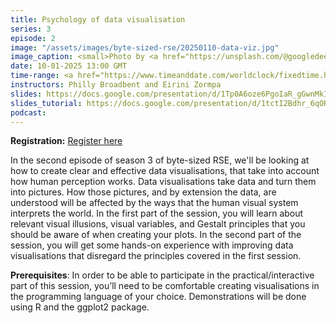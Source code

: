 ```yaml
---
title: Psychology of data visualisation
series: 3
episode: 2
image: "/assets/images/byte-sized-rse/20250110-data-viz.jpg"
image_caption: <small>Photo by <a href="https://unsplash.com/@googledeepmind">Google DeepMind</a> on <a href="https://unsplash.com/photos/a-multicolored-wall-with-a-lot-of-speakers-on-it-osySqI7kwL0">Unsplash</a></small>
date: 10-01-2025 13:00 GMT
time-range: <a href="https://www.timeanddate.com/worldclock/fixedtime.html?msg=Byte-sized+RSE+Season+3+Episode+2%3A+Psychology+of+data+visualisation&iso=20250110T13&p1=136&ah=1&am=30" target="_blank" rel="noopener noreferrer">13:00-14:30 GMT</a>
instructors: Philly Broadbent and Eirini Zormpa
slides: https://docs.google.com/presentation/d/1Tp0A6oze6PgoIaR_gGwnMkIIqEwHpctR9N3Nb2Zu7Qk/edit?usp=sharing
slides_tutorial: https://docs.google.com/presentation/d/1tctI2Bdhr_6qORogLhW6rA8l8xdOJQG8ws0kg-sdT0A/edit?usp=sharing
podcast: 
---
```


<strong>Registration:</strong> <a href="https://forms.gle/qVKjCqJUqaxno68u6"
target="_blank" rel="noopener noreferrer">Register here</a>

In the second episode of season 3 of byte-sized RSE, we'll be looking at how to create clear and effective data visualisations, that take into account how human perception works. Data visualisations take data and turn them into pictures. How those pictures, and by extension the data, are understood will be affected by the ways that the human visual system interprets the world. In the first part of the session, you will learn about relevant visual illusions, visual variables, and Gestalt principles that you should be aware of when creating your plots. In the second part of the session, you will get some hands-on experience with improving data visualisations that disregard the principles covered in the first session.

**Prerequisites**: In order to be able to participate in the practical/interactive part of this session, you’ll need to be comfortable creating visualisations in the programming language of your choice. Demonstrations will be done using R and the ggplot2 package.